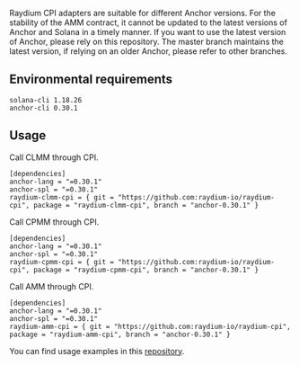 Raydium CPI adapters are suitable for different Anchor versions. For the stability of the AMM contract, it cannot be updated to the latest versions of Anchor and Solana in a timely manner. If you want to use the latest version of Anchor, please rely on this repository. The master branch maintains the latest version, if relying on an older Anchor, please refer to other branches.

## Environmental requirements
```
solana-cli 1.18.26
anchor-cli 0.30.1
```

## Usage
Call CLMM through CPI.
```
[dependencies]
anchor-lang = "=0.30.1"
anchor-spl = "=0.30.1"
raydium-clmm-cpi = { git = "https://github.com:raydium-io/raydium-cpi", package = "raydium-clmm-cpi", branch = "anchor-0.30.1" }
```

Call CPMM through CPI.
```
[dependencies]
anchor-lang = "=0.30.1"
anchor-spl = "=0.30.1"
raydium-cpmm-cpi = { git = "https://github.com:raydium-io/raydium-cpi", package = "raydium-cpmm-cpi", branch = "anchor-0.30.1" }
```

Call AMM through CPI.
```
[dependencies]
anchor-lang = "=0.30.1"
anchor-spl = "=0.30.1"
raydium-amm-cpi = { git = "https://github.com:raydium-io/raydium-cpi", package = "raydium-amm-cpi", branch = "anchor-0.30.1" }
```

You can find usage examples in this [repository](https://github.com/raydium-io/raydium-cpi-example).
